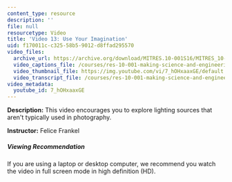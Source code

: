 ```yaml
---
content_type: resource
description: ''
file: null
resourcetype: Video
title: 'Video 13: Use Your Imagination'
uid: f170011c-c325-58b5-9012-d8ffad295570
video_files:
  archive_url: https://archive.org/download/MITRES.10-001S16/MITRES_10-001S16_Track17_300k.mp4
  video_captions_file: /courses/res-10-001-making-science-and-engineering-pictures-a-practical-guide-to-presenting-your-work-spring-2016/07012ce1f79955a59cdb682cc86bbb48_7_hOHxaaxGE.vtt
  video_thumbnail_file: https://img.youtube.com/vi/7_hOHxaaxGE/default.jpg
  video_transcript_file: /courses/res-10-001-making-science-and-engineering-pictures-a-practical-guide-to-presenting-your-work-spring-2016/2bff0c4816dfccd56095652ee36f64ab_7_hOHxaaxGE.pdf
video_metadata:
  youtube_id: 7_hOHxaaxGE
---
```


**Description:** This video encourages you to explore lighting sources that aren't typically used in photography.

**Instructor:** Felice Frankel

##### Viewing Recommendation

If you are using a laptop or desktop computer, we recommend you watch the video in full screen mode in high definition (HD).